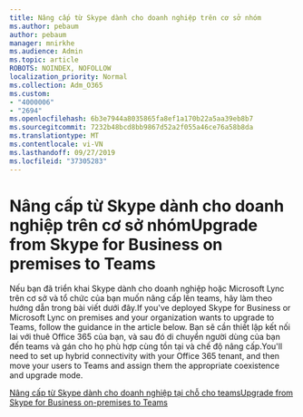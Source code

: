 ```yaml
---
title: Nâng cấp từ Skype dành cho doanh nghiệp trên cơ sở nhóm
ms.author: pebaum
author: pebaum
manager: mnirkhe
ms.audience: Admin
ms.topic: article
ROBOTS: NOINDEX, NOFOLLOW
localization_priority: Normal
ms.collection: Adm_O365
ms.custom:
- "4000006"
- "2694"
ms.openlocfilehash: 6b3e7944a8035865fa8ef1a170b22a5aa39eb8b7
ms.sourcegitcommit: 7232b48bcd8bb9867d52a2f055a46ce76a58b8da
ms.translationtype: MT
ms.contentlocale: vi-VN
ms.lasthandoff: 09/27/2019
ms.locfileid: "37305283"
---
```

# <a name="upgrade-from-skype-for-business-on-premises-to-teams"></a><span data-ttu-id="897a3-102">Nâng cấp từ Skype dành cho doanh nghiệp trên cơ sở nhóm</span><span class="sxs-lookup"><span data-stu-id="897a3-102">Upgrade from Skype for Business on premises to Teams</span></span>

<span data-ttu-id="897a3-103">Nếu bạn đã triển khai Skype dành cho doanh nghiệp hoặc Microsoft Lync trên cơ sở và tổ chức của bạn muốn nâng cấp lên teams, hãy làm theo hướng dẫn trong bài viết dưới đây.</span><span class="sxs-lookup"><span data-stu-id="897a3-103">If you've deployed Skype for Business or Microsoft Lync on premises and your organization wants to upgrade to Teams, follow the guidance in the article below.</span></span> <span data-ttu-id="897a3-104">Bạn sẽ cần thiết lập kết nối lai với thuê Office 365 của bạn, và sau đó di chuyển người dùng của bạn đến teams và gán cho họ phù hợp cùng tồn tại và chế độ nâng cấp.</span><span class="sxs-lookup"><span data-stu-id="897a3-104">You'll need to set up hybrid connectivity with your Office 365 tenant, and then move your users to Teams and assign them the appropriate coexistence and upgrade mode.</span></span> 

[<span data-ttu-id="897a3-105">Nâng cấp từ Skype dành cho doanh nghiệp tại chỗ cho teams</span><span class="sxs-lookup"><span data-stu-id="897a3-105">Upgrade from Skype for Business on-premises to Teams</span></span>](https://docs.microsoft.com/MicrosoftTeams/upgrade-to-teams-execute-skypeforbusinesshybridonprem)

